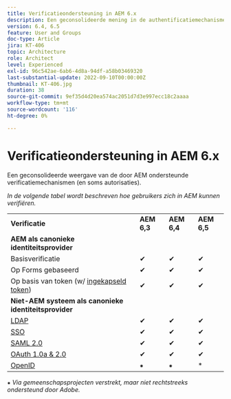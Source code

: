 ```yaml
---
title: Verificatieondersteuning in AEM 6.x
description: Een geconsolideerde mening in de authentificatiemechanismen die door AEM 6.x worden gesteund.
version: 6.4, 6.5
feature: User and Groups
doc-type: Article
jira: KT-406
topic: Architecture
role: Architect
level: Experienced
exl-id: 96c542ae-6ab6-4d8a-94df-a58b03469320
last-substantial-update: 2022-09-10T00:00:00Z
thumbnail: KT-406.jpg
duration: 38
source-git-commit: 9ef35d4d20ea574ac2051d7d3e997ecc18c2aaaa
workflow-type: tm+mt
source-wordcount: '116'
ht-degree: 0%

---
```


# Verificatieondersteuning in AEM 6.x

Een geconsolideerde weergave van de door AEM ondersteunde verificatiemechanismen (en soms autorisaties).

*In de volgende tabel wordt beschreven hoe gebruikers zich in AEM kunnen verifiëren.*

<table>
    <tbody>
        <tr>
            <td><strong>Verificatie</strong></td>
            <td><strong>AEM 6,3</strong></td>
            <td><strong>AEM 6,4</strong></td>
            <td><strong>AEM 6,5</strong></td>
        </tr>
        <tr>
            <td><strong>AEM als canonieke identiteitsprovider</strong></td>
            <td></td>
            <td></td>
            <td></td>
        </tr>
        <tr>
            <td>Basisverificatie</td>
            <td>✔</td>
            <td>✔</td>
            <td>✔</td>
        </tr>
        <tr>
            <td>Op Forms gebaseerd</td>
            <td>✔</td>
            <td>✔</td>
            <td>✔</td>
        </tr>
        <tr>
            <td>Op basis van token (w/ <a href="https://experienceleague.adobe.com/docs/experience-manager-65/administering/security/encapsulated-token.html" target="_blank">ingekapseld token</a>)</td>
            <td>✔</td>
            <td>✔</td>
            <td>✔</td>
        </tr>
        <tr>
            <td><strong>Niet-AEM systeem als canonieke identiteitsprovider</strong></td>
            <td></td>
            <td></td>
            <td></td>
            <tr>
                <td><a href="https://experienceleague.adobe.com/docs/experience-manager-65/administering/security/ldap-config.html" target="_blank">LDAP</a></td>
                <td>✔</td>
                <td>✔</td>
                <td>✔</td>
            </tr>
            <tr>
                <td><a href="https://experienceleague.adobe.com/docs/experience-manager-65/deploying/configuring/single-sign-on.html" target="_blank">SSO</a></td>
                <td>✔</td>
                <td>✔</td>
                <td>✔</td>
            </tr>
            <tr>
                <td><a href="https://experienceleague.adobe.com/docs/experience-manager-65/administering/security/saml-2-0-authenticationhandler.html" target="_blank">SAML 2.0</a></td>
                <td>✔</td>
                <td>✔</td>
                <td>✔</td>
            </tr>
            <tr>
                <td><a href="https://experienceleague.adobe.com/docs/events/assets/oauth-server-functionality-in-aem-7-23-14.pdf" target="_blank">OAuth 1.0a &amp; 2.0</a></td>
                <td>✔</td>
                <td>✔</td>
                <td>✔</td>
            </tr>
            <tr>
                <td><a href="https://sling.apache.org/documentation/the-sling-engine/authentication/authentication-authenticationhandler/openid-authenticationhandler.html" target="_blank">OpenID</a></td>
                <td>⁕</td>
                <td>⁕</td>
                <td>*</td>
            </tr>
    </tbody>
</table>

⁕ *Via gemeenschapsprojecten verstrekt, maar niet rechtstreeks ondersteund door Adobe.*
